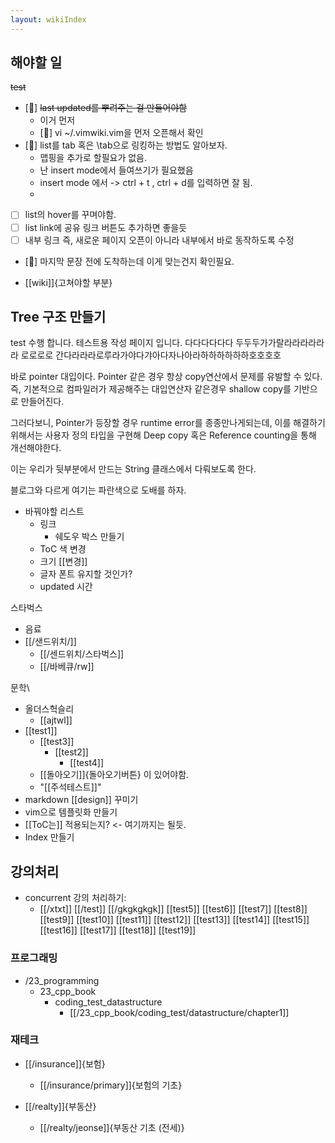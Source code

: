 ```yaml
---
layout: wikiIndex
---
```


## 해야할 일
~~test~~

- [🌲] ~~last updated를 뿌려주는 걸 만들어야함~~
  - 이거 먼저
  - [🌲] vi ~/.vimwiki.vim을 먼저 오픈해서 확인
- [🌲] list를 tab 혹은 \\tab으로 링킹하는 방법도 알아보자.
  - 맵핑을 추가로 할필요가 없음.
  - 난 insert mode에서 들여쓰기가 필요했음
  - insert mode 에서 -> ctrl + t , ctrl + d를 입력하면 잘 됨.
  - 
- [ ] list의 hover를 꾸며야함.
- [ ] list link에 공유 링크 버튼도 추가하면 좋을듯
- [ ] 내부 링크 즉, 새로운 페이지 오픈이 아니라 내부에서 바로 동작하도록 수정
- [🌱] 마지막 문장 전에 도착하는데 이게 맞는건지 확인필요.

* [[wiki]]{고쳐야할 부분}

## Tree 구조 만들기

test 수행 합니다. 테스트용 작성 페이지 입니다. 다다다다다다 두두두가가랄라라라라라라 로로로로 간다라라라로루라가야다갸아다자나아라하하하하하하호호호호

바로 pointer 대입이다. Pointer 같은 경우 항상 copy연산에서 문제를 유발할 수 있다. 즉, 기본적으로 컴파일러가 제공해주는 대입연산자 같은경우 shallow copy를 기반으로 만들어진다.

그러다보니, Pointer가 등장할 경우 runtime error를 종종만나게되는데, 이를 해결하기 위해서는 사용자 정의 타입을 구현해 Deep copy 혹은 Reference counting을 통해 개선해야한다.

이는 우리가 뒷부분에서 만드는 String 클래스에서 다뤄보도록 한다.

블로그와 다르게 여기는 파란색으로 도배를 하자.
* 바꿔야할 리스트
  * 링크
    * 쉐도우 박스 만들기
  * ToC 색 변경
  * 크기 [[변경]]
  * 글자 폰트 유지할 것인가?
  * updated 시간

스타벅스
* 음료
* [[/샌드위치/]]
  * [[/센드위치/스타벅스]]
  * [[/바베큐/rw]]

문학\
* 올더스헉슬리
  * [[ajtwl]]
* [[test1]]
  * [[test3]] 
    * [[test2]]
      * [[test4]] 
  * [[돌아오기]]{돌아오기버튼} 이 있어야함.
  * "\[[주석테스트]]"
* markdown [[design]] 꾸미기
* vim으로 템플릿화 만들기
* [[ToC는]] 적용되는지? <- 여기까지는 될듯.
* Index 만들기

## 강의처리
* concurrent 강의 처리하기:
  * [[/xtxt]] 
[[/test]]
[[/gkgkgkgk]]
[[test5]]
[[test6]]
[[test7]]
[[test8]]
[[test9]]
[[test10]]
[[test11]]
[[test12]]
[[test13]]
[[test14]]
[[test15]]
[[test16]]
[[test17]]
[[test18]]
[[test19]]

### 프로그래밍
* /23_programming
  * 23_cpp_book
    * coding_test_datastructure
      * [[/23_cpp_book/coding_test/datastructure/chapter1]]

### 재테크
* [[/insurance]]{보험}
  * [[/insurance/primary]]{보험의 기초}

* [[/realty]]{부동산}
  * [[/realty/jeonse]]{부동산 기초 (전세)}

